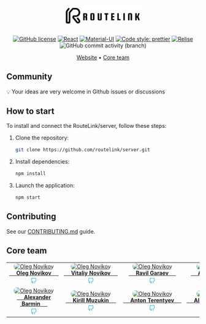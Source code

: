 <div align="center">

# [<img src="https://github.com/routelink/.github/blob/main/profile/logo.png" width="200px" alt="routelink logo" width="36px">](https://routelink.ru)

[![GitHub license](https://img.shields.io/badge/license-MIT-blue.svg)](https://github.com/routelink/server/blob/main/LICENSE)
[![React](https://img.shields.io/badge/React-blue)](https://github.com/facebook/react)
[![Material-UI](https://img.shields.io/badge/Material-UI-blue)](https://github.com/mui/material-ui)
[![Code style: prettier](https://img.shields.io/badge/code_style-prettier-ff69b4.svg)](https://github.com/prettier/prettier)
[![Relise](https://github.com/routelink/server/actions/workflows/release.yaml/badge.svg?branch=main)](https://github.com/routelink/server/releases)
![GitHub commit activity (branch)](https://img.shields.io/github/commit-activity/y/routelink/server)

[Website](https://routelink.ru) • [Core team](#core-team)

</div>

## Community

💡 Your ideas are very welcome in Github issues or discussions

## How to start

To install and connect the RouteLink/server, follow these steps:

1. Clone the repository:

   ```bash
   git clone https://github.com/routelink/server.git
   ```

2. Install dependencies:

   ```bash
   npm install
   ```

3. Launch the application:

   ```bash
   npm start
   ```

## Contributing

See our [CONTRIBUTING.md](https://github.com/routelink/.github/blob/main/CONTRIBUTING.md) guide.

## Core team

<table>
    <tr>
       <td align="center">
            <a href="https://github.com/olegnowikow"
                ><img
                    src="https://github.com/olegnowikow.png?size=200"
                    width="100"
                    style="margin-bottom: -4px; border-radius: 8px;"
                    alt="Oleg Novikov"
                /><br /><b>&nbsp;&nbsp;&nbsp;&nbsp;&nbsp;Oleg&nbsp;Novikov&nbsp;&nbsp;&nbsp;&nbsp;&nbsp;</b></a
            >
            <div style="margin-top: 4px">
                <a href="https://github.com/olegnowikow" title="Github"
                    ><img
                        width="16"
                        src="https://raw.githubusercontent.com/MarsiBarsi/readme-icons/main/github.svg"
                /></a>
            </div>
        </td>
       <td align="center">
            <a href="https://github.com/TheKenkei"
                ><img
                    src="https://github.com/TheKenkei.png?size=200"
                    width="100"
                    style="margin-bottom: -4px; border-radius: 8px;"
                    alt="Oleg Novikov"
                /><br /><b>&nbsp;&nbsp;&nbsp;&nbsp;&nbsp;Vitaliy&nbsp;Novikov&nbsp;&nbsp;&nbsp;&nbsp;&nbsp;</b></a
            >
            <div style="margin-top: 4px">
                <a href="https://github.com/TheKenkei" title="Github"
                    ><img
                        width="16"
                        src="https://raw.githubusercontent.com/MarsiBarsi/readme-icons/main/github.svg"
                /></a>
            </div>
        </td>
       <td align="center">
            <a href="https://github.com/Sableuze"
                ><img
                    src="https://github.com/Sableuze.png?size=200"
                    width="100"
                    style="margin-bottom: -4px; border-radius: 8px;"
                    alt="Oleg Novikov"
                /><br /><b>&nbsp;&nbsp;&nbsp;&nbsp;&nbsp;Ravil&nbsp;Garaev&nbsp;&nbsp;&nbsp;&nbsp;&nbsp;</b></a
            >
            <div style="margin-top: 4px">
                <a href="https://github.com/Sableuze" title="Github"
                    ><img
                        width="16"
                        src="https://raw.githubusercontent.com/MarsiBarsi/readme-icons/main/github.svg"
                /></a>
            </div>
        </td>
       <td align="center">
            <a href="https://github.com/JSFSchaikaai"
                ><img
                    src="https://github.com/JSFSchaikaai.png?size=200"
                    width="100"
                    style="margin-bottom: -4px; border-radius: 8px;"
                    alt="Oleg Novikov"
                    /><br /><b>&nbsp;&nbsp;&nbsp;&nbsp;&nbsp;Andrei&nbsp;Chaika&nbsp;&nbsp;&nbsp;&nbsp;&nbsp;</b></a
            >
            <div style="margin-top: 4px">
                <a href="https://github.com/JSFSchaikaai" title="Github"
                    ><img
                        width="16"
                        src="https://raw.githubusercontent.com/MarsiBarsi/readme-icons/main/github.svg"
                /></a>
            </div>
        </td>
        </tr>
        <tr>
       <td align="center">
            <a href="https://github.com/alexander-barmin"
                ><img
                    src="https://github.com/alexander-barmin.png?size=200"
                    width="100"
                    style="margin-bottom: -4px; border-radius: 8px;"
                    alt="Oleg Novikov"
                /><br /><b>&nbsp;&nbsp;&nbsp;&nbsp;&nbsp;Alexander &nbsp;Barmin&nbsp;&nbsp;&nbsp;&nbsp;&nbsp;</b></a
            >
            <div style="margin-top: 4px">
                <a href="https://github.com/alexander-barmin" title="Github"
                    ><img
                        width="16"
                        src="https://raw.githubusercontent.com/MarsiBarsi/readme-icons/main/github.svg"
                /></a>
            </div>
        </td>
       <td align="center">
            <a href="https://github.com/kirill-k939"
                ><img
                    src="https://github.com/kirill-k939.png?size=200"
                    width="100"
                    style="margin-bottom: -4px; border-radius: 8px;"
                    alt="Oleg Novikov"
                /><br /><b>&nbsp;&nbsp;&nbsp;&nbsp;&nbsp;Kirill&nbsp;Muzukin&nbsp;&nbsp;&nbsp;&nbsp;&nbsp;</b></a
            >
            <div style="margin-top: 4px">
                <a href="https://github.com/kirill-k939" title="Github"
                    ><img
                        width="16"
                        src="https://raw.githubusercontent.com/MarsiBarsi/readme-icons/main/github.svg"
                /></a>
            </div>
        </td>
       <td align="center">
            <a href="https://github.com/SaintCAF"
                ><img
                    src="https://github.com/SaintCAF.png?size=200"
                    width="100"
                    style="margin-bottom: -4px; border-radius: 8px;"
                    alt="Oleg Novikov"
                /><br /><b>&nbsp;&nbsp;&nbsp;&nbsp;&nbsp;Anton&nbsp;Terentyev&nbsp;&nbsp;&nbsp;&nbsp;&nbsp;</b></a
            >
            <div style="margin-top: 4px">
                <a href="https://github.com/SaintCAF" title="Github"
                    ><img
                        width="16"
                        src="https://raw.githubusercontent.com/MarsiBarsi/readme-icons/main/github.svg"
                /></a>
            </div>
        </td>
       <td align="center">
            <a href="https://github.com/alextsiklis"
                ><img
                    src="https://github.com/alextsiklis.png?size=200"
                    width="100"
                    style="margin-bottom: -4px; border-radius: 8px;"
                    alt="Oleg Novikov"
                /><br /><b>&nbsp;&nbsp;&nbsp;&nbsp;&nbsp;Alexander&nbsp;Tsiklis&nbsp;&nbsp;&nbsp;&nbsp;&nbsp;</b></a
            >
            <div style="margin-top: 4px">
                <a href="https://github.com/alextsiklis" title="Github"
                    ><img
                        width="16"
                        src="https://raw.githubusercontent.com/MarsiBarsi/readme-icons/main/github.svg"
                /></a>
            </div>
        </td>
    </tr>
</table>
